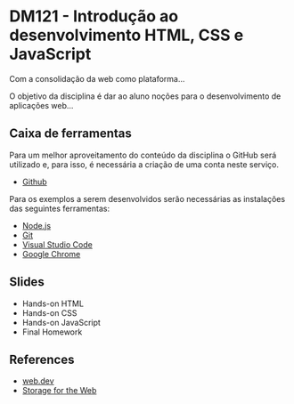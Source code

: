 # DM121 - Introdução ao desenvolvimento HTML, CSS e JavaScript

Com a consolidação da web como plataforma...

O objetivo da disciplina é dar ao aluno noções para o desenvolvimento de aplicações web...

## Caixa de ferramentas

Para um melhor aproveitamento do conteúdo da disciplina o GitHub será utilizado e, para isso, é necessária a criação de uma conta neste serviço.

- [Github](https://github.com/)

Para os exemplos a serem desenvolvidos serão necessárias as instalações das seguintes ferramentas:

- [Node.js](https://nodejs.org/en/)
- [Git](http://git-scm.com/)
- [Visual Studio Code](https://code.visualstudio.com/)
- [Google Chrome](https://www.google.com/chrome/browser/desktop/index.html3)

## Slides

- Hands-on HTML
- Hands-on CSS
- Hands-on JavaScript
- Final Homework

## References

- [web.dev](https://web.dev/)
- [Storage for the Web](https://web.dev/storage-for-the-web/)

